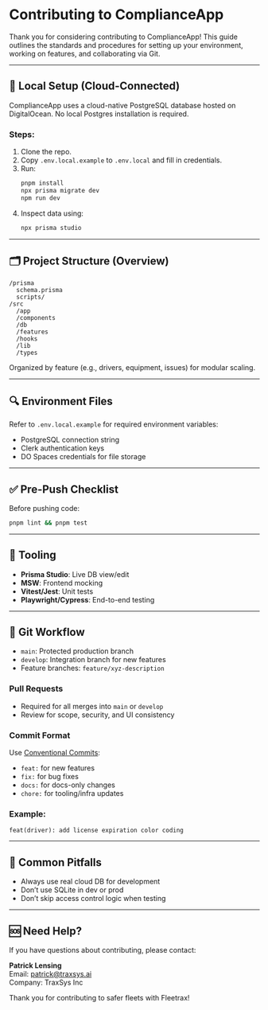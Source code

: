 # Contributing to ComplianceApp

Thank you for considering contributing to ComplianceApp! This guide outlines the standards and procedures for setting up your environment, working on features, and collaborating via Git.

---

## 🔧 Local Setup (Cloud-Connected)

ComplianceApp uses a cloud-native PostgreSQL database hosted on DigitalOcean. No local Postgres installation is required.

### Steps:
1. Clone the repo.
2. Copy `.env.local.example` to `.env.local` and fill in credentials.
3. Run:
   ```bash
   pnpm install
   npx prisma migrate dev
   npm run dev
   ```
4. Inspect data using:
   ```bash
   npx prisma studio
   ```

---

## 🗂️ Project Structure (Overview)

```
/prisma
  schema.prisma
  scripts/
/src
  /app
  /components
  /db
  /features
  /hooks
  /lib
  /types
```
Organized by feature (e.g., drivers, equipment, issues) for modular scaling.

---

## 🔍 Environment Files

Refer to `.env.local.example` for required environment variables:
- PostgreSQL connection string
- Clerk authentication keys
- DO Spaces credentials for file storage

---

## ✅ Pre-Push Checklist
Before pushing code:
```bash
pnpm lint && pnpm test
```

---

## 🧪 Tooling
- **Prisma Studio**: Live DB view/edit
- **MSW**: Frontend mocking
- **Vitest/Jest**: Unit tests
- **Playwright/Cypress**: End-to-end testing

---

## 🔁 Git Workflow

- `main`: Protected production branch
- `develop`: Integration branch for new features
- Feature branches: `feature/xyz-description`

### Pull Requests
- Required for all merges into `main` or `develop`
- Review for scope, security, and UI consistency

### Commit Format
Use [Conventional Commits](https://www.conventionalcommits.org/en/v1.0.0/):
- `feat:` for new features
- `fix:` for bug fixes
- `docs:` for docs-only changes
- `chore:` for tooling/infra updates

### Example:
```
feat(driver): add license expiration color coding
```

---

## 🚫 Common Pitfalls
- Always use real cloud DB for development
- Don’t use SQLite in dev or prod
- Don’t skip access control logic when testing

---

## 🆘 Need Help?
If you have questions about contributing, please contact:

**Patrick Lensing**  
Email: patrick@traxsys.ai  
Company: TraxSys Inc

Thank you for contributing to safer fleets with Fleetrax!
